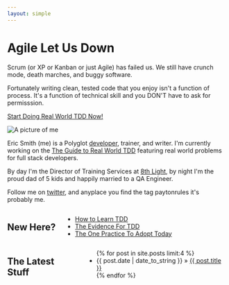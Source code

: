 ```yaml
---
layout: simple
---
```

<div class="row title">
  <h1>Agile Let Us Down</h1>
</div>
<div class="row">
  <p class="mini_pitch">
    Scrum (or XP or Kanban or just Agile) has failed us. We still have crunch mode, death marches, and buggy software.
  </p>
  <p class="mini_pitch">
    Fortunately writing clean, tested code that you enjoy isn't a function of process. It's a function of technical skill and you DON'T have to ask for permisssion.
  </p>
  <p class="emphasized"><a href="/book.html">Start Doing Real World TDD Now!</a></p>
</div>

<div class="row">
  <img class="bio" src="http://www.gravatar.com/avatar/50a0ab317d34860d16f8e2f9da4313fc?s=135" alt="A picture of me"/>

  <p>
    Eric Smith (me) is a Polyglot <a href="https://github.com/paytonrules">developer</a>, trainer, and writer. I'm currently working on the <a href="/book.html">The Guide to Real World TDD</a> featuring real world problems for full stack developers.
  </p>
  <p>By day I'm the Director of Training Services at <a href="http://www.8thlight.com">8th Light</a>, by night I'm the proud dad of 5 kids and happily married to a QA Engineer.</p>
  <p>Follow me on <a href="https://twitter.com/paytonrules">twitter</a>, and anyplace you find the tag paytonrules it's probably me.</p>
</div>

<div class="row">
  <div class="six columns">
    <h2>New Here?</h2>
    <ul>
      <li><a href="/software-development/2015/01/13/how-to-learn-tdd.html">How to Learn TDD</a></li>
      <li><a href="/software-development/2015/03/06/evidence-for-tdd.html">The Evidence For TDD</a></li>
      <li><a href="/software-development/2015/01/24/one-practice-to-adopt-today.html">The One Practice To Adopt Today</a></li>
    </ul>
  </div>
  <div class="six columns ">
    <h2>The Latest Stuff</h2>
    <ul class="posts">
      {% for post in site.posts limit:4 %}
      <li>
        <span>{{ post.date | date_to_string }}</span> &raquo;
        <a href="{{ BASE_PATH }}{{ post.url }}">
          {{ post.title }}</a>
      </li>
      {% endfor %}
    </ul>
  </div>
</div>

